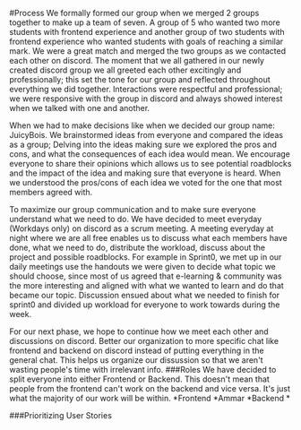 #Process
We formally formed our group when we merged 2 groups together to make up a team of seven. A group of 5 who wanted two more students with frontend experience and another group of two students with frontend experience who wanted students with goals of reaching a similar mark. We were a great match and merged the two groups as we contacted each other on discord. The moment that we all gathered in our newly created discord group we all greeted each other excitingly and professionally; this set the tone for our group and reflected throughout everything we did together. Interactions were respectful and professional; we were responsive with the group in discord and always showed interest when we talked with one and another.

When we had to make decisions like when we decided our group name: JuicyBois. We brainstormed ideas from everyone and compared the ideas as a group; Delving into the ideas making sure we explored the pros and cons, and what the consequences of each idea would mean. We encourage everyone to share their opinions which allows us to see potential roadblocks and the impact of the idea and making sure that everyone is heard. When we understood the pros/cons of each idea we voted for the one that most members agreed with.

To maximize our group communication and to make sure everyone understand what we need to do. We have decided to meet everyday (Workdays only) on discord as a scrum meeting. A meeting everyday at night where we are all free enables us to discuss what each members have done, what we need to do, distribute the workload, discuss about the project and possible roadblocks. For example in Sprint0, we met up in our daily meetings use the handouts we were given to decide what topic we should choose, since most of us agreed that e-learning & community was the more interesting and aligned with what we wanted to learn and do that became our topic. Discussion ensued about what we needed to finish for sprint0 and divided up workload for everyone to work towards during the week.

For our next phase, we hope to continue how we meet each other and discussions on discord. Better our organization to more specific chat like frontend and backend on discord instead of putting everything in the general chat. This helps us organize our dissussion so that we aren't wasting people's time with irrelevant info.
###Roles
We have decided to split everyone into either Frontend or Backend. This doesn't mean that people from the frontend can't work on the backend and vice versa. It's just what the majority of our work will be within.
*Frontend
    *Ammar
*Backend
    *


###Prioritizing User Stories

